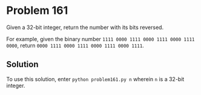 # Problem 161

Given a 32-bit integer, return the number with its bits reversed.

For example, given the binary number 
`1111 0000 1111 0000 1111 0000 1111 0000`, return
`0000 1111 0000 1111 0000 1111 0000 1111`.

## Solution

To use this solution, enter `python problem161.py n` wherein `n` is a
32-bit integer.